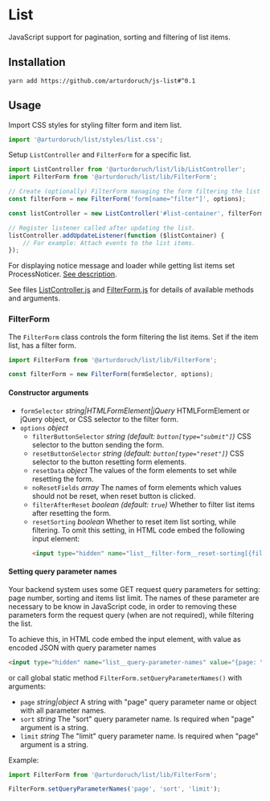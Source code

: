# List

JavaScript support for pagination, sorting and filtering of list items.

## Installation

```
yarn add https://github.com/arturdoruch/js-list#^0.1
```

## Usage

Import CSS styles for styling filter form and item list.
```js
import '@arturdoruch/list/styles/list.css';
```

Setup `ListController` and `FilterForm` for a specific list. 

```js
import ListController from '@arturdoruch/list/lib/ListController';
import FilterForm from '@arturdoruch/list/lib/FilterForm';

// Create (optionally) FilterForm managing the form filtering the list items.
const filterForm = new FilterForm('form[name="filter"]', options);

const listController = new ListController('#list-container', filterForm, options);

// Register listener called after updating the list.
listController.addUpdateListener(function ($listContainer) {
    // For example: Attach events to the list items. 
});
```

For displaying notice message and loader while getting list items set ProcessNoticer.
[See description](https://github.com/arturdoruch/js-helper#ajax-setting-process-noticer).

See files [ListController.js](lib/ListController.js) and [FilterForm.js](lib/FilterForm.js)
for details of available methods and arguments.

### FilterForm

The `FilterForm` class controls the form filtering the list items. 
Set if the item list, has a filter form.

```js
import FilterForm from '@arturdoruch/list/lib/FilterForm';

const filterForm = new FilterForm(formSelector, options);
```

#### Constructor arguments
    
  * `formSelector` *string|HTMLFormElement|jQuery* HTMLFormElement or jQuery object, or CSS selector to the filter form.
  * `options` *object*    
     * `filterButtonSelector` *string (default: `button[type="submit"]`)* CSS selector to the button sending the form.
     * `resetButtonSelector` *string (default: `button[type="reset"]`)* CSS selector to the button resetting form elements.
     * `resetData` *object* The values of the form elements to set while resetting the form.
     * `noResetFields` *array* The names of form elements which values should not be reset, when reset button is clicked.
     * `filterAfterReset` *boolean (default: `true`)* Whether to filter list items after resetting the form.
     * `resetSorting` *boolean* Whether to reset item list sorting, while filtering.
       To omit this setting, in HTML code embed the following input element:
       ```html
       <input type="hidden" name="list__filter-form__reset-sorting[{filter form name}]" value="{0 or 1}">
       ```

#### Setting query parameter names
        
Your backend system uses some GET request query parameters for setting: page number, sorting and items list limit.
The names of these parameter are necessary to be know in JavaScript code, in order to removing these parameters
form the request query (when are not required), while filtering the list.

To achieve this, in HTML code embed the input element, with value as encoded JSON with query parameter names

```html
<input type="hidden" name="list__query-parameter-names" value="{page: \"page value\", sort: \"sort value\", limit: \"limit value\"}">
```        
  
or call global static method `FilterForm.setQueryParameterNames()` with arguments:
        
 * `page` *string|object* A string with "page" query parameter name or object with all parameter names.
 * `sort` *string* The "sort" query parameter name. Is required when "page" argument is a string.
 * `limit` *string* The "limit" query parameter name. Is required when "page" argument is a string.
            
Example:                  
```js
import FilterForm from '@arturdoruch/list/lib/FilterForm';

FilterForm.setQueryParameterNames('page', 'sort', 'limit');
```
        
<!--
### ListController API

 * `constructor`
    <br>**Arguments**
 
    * `listContainer` HTMLElement|jQuery|string **required**
       <br>HTML element, jQuery object of CSS selector of the element holding the list items.
       
    * `filterForm` FilterForm
    
    * `options` object
       <br>Options for updating list items.
        * `gettingItemsMessage` string (default: null)
         <br>Text message to display while getting list items.
         
        * `gettingItemsLoader` boolean (default: true)
         <br>Whether the image loader should be displayed while getting list items.
         
        * `paginationListSelector` string (default: `ul.ad-list__pagination`)
         <br>CSS selector of the pagination element.
         
        * `limitFormSelector` string (default: `form[name="ad-list__limit"]`)
         <br>CSS selector of the element (usually "select" element) changing the limit of  displayed list items per page.
        
        * `sortLinkSelector` string (default: `a.ad-list__sort-link`)
         <br>CSS selector of the element sorting the list (usually "a" element in table head cell).
        
        * `sortFormSelector` string (default: `form[name="ad-list__sort"]`)
         <br>CSS selector of the element sorting the list (usually "select" element with defined sorting options).
         
        * `addHistoryState` boolean (default: true) 
         <br>Whether to add list state to the browser session history stack, after ajax request.
         Set false when the item list is loaded as modal content, and browser url should not be changed.
         
 * `addUpdateListener`
  <br>Registers listener called after updating the list. Allows to register events to the updated list items. 
  <br>**Arguments**
    * `listener` function **required**
    <br>Function receives argument "$listContainer".
         
 * `addUpdateFailureListener`
   <br>Registers listener called when updating the list failed. 
   <br>**Arguments**
   * `listener` function **required**
   <br>Function receives arguments: "response", "requestUrl".
   
### FilterForm API   


## Examples of item list and filter form HTML markup

Filter form

```html
<div class="filter-form-container">
    <form name="filter" method="get" action="" novalidate="novalidate">
        <div class="filter-form-fields">   
            <label class="control-label" for="filter_category">Category</label>
            <select id="filter_category" name="filter[category]" class="form-control">
                <option value="">-- all --</option>
                <option value="category1">category1</option>
                <option value="category2">category2</option>
            </select>
            
            <label class="control-label" for="filter_title">Title</label>
            <input type="text" id="filter_title" name="filter[title]" class="form-control">  
        </div>
        <div class="filter-form-buttons text-right">
            <button type="reset" class="btn btn-default"><span class="glyphicon glyphicon-remove"></span> Reset</button>
            <button type="submit" class="btn btn-success"><span class="glyphicon glyphicon-search"></span> Filter</button>
        </div>                         
    </form>
</div>
```
-->